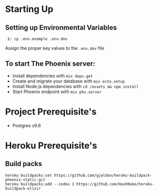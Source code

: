 # Starting Up

## Setting up Environmental Variables
` $: cp .env.example .env.dev`

Assign the proper key values to the `.env.dev` file

## To start The Phoenix server:

  * Install dependencies with `mix deps.get`
  * Create and migrate your database with `mix ecto.setup`
  * Install Node.js dependencies with `cd /assets && npm install`
  * Start Phoenix endpoint with `mix phx.server`

# Project Prerequisite's

* Postgres v9.6

# Heroku Prerequisite's

## Build packs

```
heroku buildpacks:set https://github.com/gjaldon/heroku-buildpack-phoenix-static.git
heroku buildpacks:add --index 1 https://github.com/HashNuke/heroku-buildpack-elixir
```